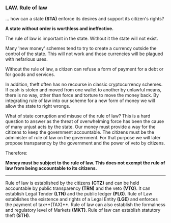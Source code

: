 
### LAW. Rule of law

... how can a state **(STA)** enforce its desires and support its citizen's rights?

**A state without order is worthless and ineffective.**

The rule of law is important in the state.  Without it the state will not exist.

Many 'new money' schemes tend to try to create a currency outside the control of the state.  This will not work and those currencies will be plagued with nefarious uses.

Without the rule of law, a citizen can refuse a form of payment for a debt or for goods and services.

In addition, theft often has no recourse in classic cryptocurrency schemes. If cash is stolen and moved from one wallet to another by unlawful means, there is no way, other than force and torture to move the money back.  By integrating rule of law into our scheme for a new form of money we will allow the state to right wrongs.

What of state corruption and misuse of the rule of law?  This is a hard question to answer as the threat of overwhelming force has been the cause of many unjust acts by the state.  Our money must provide a way for the citizens to keep the government accountable.  The citizens must be the administer of rule of law on the government.  For that purpose we will later propose transparency by the government and the power of veto by citizens.


Therefore:

**Money must be subject to the rule of law.  This does not exempt the rule of law from  being accountable to its citizens.**

----------

Rule of law is established by the citizens **(CTZ)** and can be held accountable by public transparency **(TRN)** and the veto **(VTO)**.  It can establish Legal Tender **(LTN)** and the public ledger **(PLG)**. Rule of Law establishes the existence and rights of a Legal Entity **(LGE)** and enforces the payment of tax**(TAX)**.  Rule of law can also establish the formalness and regulatory level of Markets **(MKT)**. Rule of law can establish statutory theft **(STH)**.




